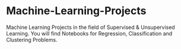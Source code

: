 # Machine-Learning-Projects
Machine Learning Projects in the field of Supervised & Unsupervised Learning. 
You will find Notebooks for Regression, Classification and Clustering Problems.  
